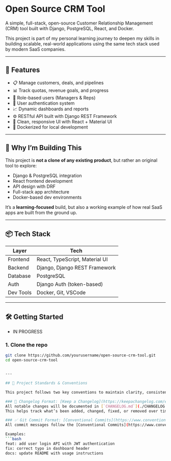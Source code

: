 # Open Source CRM Tool

A simple, full-stack, open-source Customer Relationship Management (CRM) tool built with Django, PostgreSQL, React, and Docker.

This project is part of my personal learning journey to deepen my skills in building scalable, real-world applications using the same tech stack used by modern SaaS companies.

---

## 🚀 Features

- 📋 Manage customers, deals, and pipelines
- 📊 Track quotas, revenue goals, and progress
- 👥 Role-based users (Managers & Reps)
- 🔐 User authentication system
- 📈 Dynamic dashboards and reports
- ⚙️ RESTful API built with Django REST Framework
- 🎨 Clean, responsive UI with React + Material UI
- 🐳 Dockerized for local development

---

## 🧠 Why I’m Building This

This project is **not a clone of any existing product**, but rather an original tool to explore:
- Django & PostgreSQL integration
- React frontend development
- API design with DRF
- Full-stack app architecture
- Docker-based dev environments

It’s a **learning-focused** build, but also a working example of how real SaaS apps are built from the ground up.

---

## 📦 Tech Stack

| Layer         | Tech                          |
|---------------|-------------------------------|
| Frontend      | React, TypeScript, Material UI |
| Backend       | Django, Django REST Framework |
| Database      | PostgreSQL                    |
| Auth          | Django Auth (token-based)     |
| Dev Tools     | Docker, Git, VSCode           |

---

## 🛠️ Getting Started

- IN PROGRESS

### 1. Clone the repo

```bash
git clone https://github.com/yourusername/open-source-crm-tool.git
cd open-source-crm-tool


---

## 🧾 Project Standards & Conventions

This project follows two key conventions to maintain clarity, consistency, and professional software practices:

### 📄 Changelog Format: [Keep a Changelog](https://keepachangelog.com/en/1.0.0/)
All notable changes will be documented in [`CHANGELOG.md`](./CHANGELOG.md) using the Keep a Changelog format.
This helps track what’s been added, changed, fixed, or removed over time — version by version.

### ✅ Git Commit Format: [Conventional Commits](https://www.conventionalcommits.org/en/v1.0.0/)
All commit messages follow the [Conventional Commits](https://www.conventionalcommits.org/en/v1.0.0/) standard.

Examples:
```bash
feat: add user login API with JWT authentication
fix: correct typo in dashboard header
docs: update README with usage instructions
